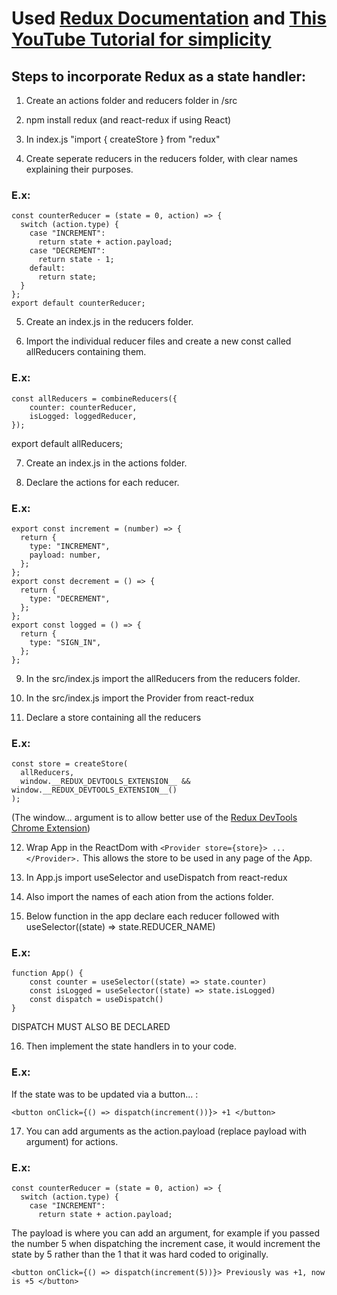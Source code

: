 # Used [Redux Documentation](https://redux.js.org/tutorials/quick-start) and [This YouTube Tutorial for simplicity](https://www.youtube.com/watch?v=CVpUuw9XSjY&ab_channel=DevEd)

## Steps to incorporate Redux as a state handler:

1. Create an actions folder and reducers folder in /src

2. npm install redux (and react-redux if using React)

3. In index.js "import { createStore } from "redux"

4. Create seperate reducers in the reducers folder, with clear names explaining their purposes.

### E.x:

```
const counterReducer = (state = 0, action) => {
  switch (action.type) {
    case "INCREMENT":
      return state + action.payload;
    case "DECREMENT":
      return state - 1;
    default:
      return state;
  }
};
export default counterReducer;
```

5. Create an index.js in the reducers folder.

6. Import the individual reducer files and create a new const called allReducers containing them.

### E.x:

```
const allReducers = combineReducers({
    counter: counterReducer,
    isLogged: loggedReducer,
});
```

export default allReducers;

7. Create an index.js in the actions folder.

8. Declare the actions for each reducer.

### E.x:

```
export const increment = (number) => {
  return {
    type: "INCREMENT",
    payload: number,
  };
};
export const decrement = () => {
  return {
    type: "DECREMENT",
  };
};
export const logged = () => {
  return {
    type: "SIGN_IN",
  };
};
```

9. In the src/index.js import the allReducers from the reducers folder.

10. In the src/index.js import the Provider from react-redux

11. Declare a store containing all the reducers

### E.x:

```
const store = createStore(
  allReducers,
  window.__REDUX_DEVTOOLS_EXTENSION__ && window.__REDUX_DEVTOOLS_EXTENSION__()
);
```

(The window... argument is to allow better use of the [Redux DevTools Chrome Extension](https://chrome.google.com/webstore/detail/redux-devtools/lmhkpmbekcpmknklioeibfkpmmfibljd?hl=en))

12. Wrap App in the ReactDom with `<Provider store={store}> ... </Provider>.` This allows the store to be used in any page of the App.

13. In App.js import useSelector and useDispatch from react-redux

14. Also import the names of each ation from the actions folder.

15. Below function in the app declare each reducer followed with useSelector((state) => state.REDUCER_NAME)

### E.x:

```
function App() {
    const counter = useSelector((state) => state.counter)
    const isLogged = useSelector((state) => state.isLogged)
    const dispatch = useDispatch()
}
```

DISPATCH MUST ALSO BE DECLARED

16. Then implement the state handlers in to your code.

### E.x:

If the state was to be updated via a button... :

```
<button onClick={() => dispatch(increment())}> +1 </button>
```

17. You can add arguments as the action.payload (replace payload with argument) for actions.

### E.x:

```
const counterReducer = (state = 0, action) => {
  switch (action.type) {
    case "INCREMENT":
      return state + action.payload;
```

The payload is where you can add an argument, for example if you passed the number 5 when dispatching the increment case, it would increment the state by 5 rather than the 1 that it was hard coded to originally.

```
<button onClick={() => dispatch(increment(5))}> Previously was +1, now is +5 </button>
```
